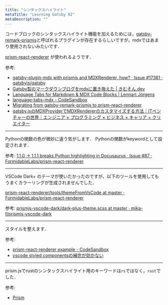 ```yaml
---
title: "シンタックスハイライト"
metaTitle: "Learning Gatsby 02"
metaDescription: ""
---
```


コードブロックのシンタックスハイライト機能を加えるためには，[gatsby-remark-prismjs](https://www.gatsbyjs.com/plugins/gatsby-remark-prismjs/)と呼ばれるプラグインが存在するらしいですが，mdxではあまり使用されないみたいです．

[prism-react-renderer](https://github.com/FormidableLabs/prism-react-renderer) が使われるようです．

参考:
* [gatsby-plugin-mdx with prismjs and MDXRenderer, how? · Issue #17361 · gatsbyjs/gatsby](https://github.com/gatsbyjs/gatsby/issues/17361)
* [Gatsby製のマークダウンブログをmdxに置き換えた | きむそん.dev](https://kimuson.dev/blog/gatsby/replace_gatsby_blog_mdx/#%E3%82%B3%E3%83%BC%E3%83%89%E3%83%8F%E3%82%A4%E3%83%A9%E3%82%A4%E3%83%88)
* [Language Tabs for Markdown & MDX Code Blocks | Lennart Jörgens](https://www.lekoarts.de/garden/language-tabs-for-markdown-and-mdx-code-blocks)
* [language-tabs-mdx - CodeSandbox](https://codesandbox.io/s/language-tabs-mdx-g03g6?file=/src/components/Code.js)
* [Migrating from gatsby-remark-prismjs to prism-react-renderer](https://prince.dev/prism-react-renderer)
* [gatsby.jsのMDXProviderでMDXRendererのカスタマイズする方法｜ITベンチャーの世界｜エンジニア × プログラミング × ビジネス × キャリア = クリエイター](https://aventureworld.com/posts/53)

---

Pythonの関数の色が微妙に違う気がします．
Pythonの関数がkeywordとして設定されます．

参考:
[1.1.0 -> 1.1.1 breaks Python highlighting in Docusaurus · Issue #87 · FormidableLabs/prism-react-renderer](https://github.com/FormidableLabs/prism-react-renderer/issues/87)

---

VSCode Dark+ のテーマが使いたかったのですが，以下のツールを使用してもうまくカラーリングが生成されませんでした．

[prism-react-renderer/tools/themeFromVsCode at master · FormidableLabs/prism-react-renderer](https://github.com/FormidableLabs/prism-react-renderer/tree/master/tools/themeFromVsCode)

参考:
[prismjs-vscode-dark/dark-plus-theme.scss at master · mika-f/prismjs-vscode-dark](https://github.com/mika-f/prismjs-vscode-dark/blob/master/src/dark-plus-theme.scss)

---

スタイルを整えます．

参考:
* [prism-react-renderer example - CodeSandbox](https://codesandbox.io/s/prism-react-renderer-example-u6vhk?file=/src/WithLineNumbers.js)
* [vscode styled componentsの補完が効かない](https://zenn.dev/muzin00/articles/ace4d0d4b3da4d)

---

prism.jsでrustのシンタックスハイライト用のキーワードは`rs`ではなく，`rust`でした．

参考:
* [Prism](https://prismjs.com/)